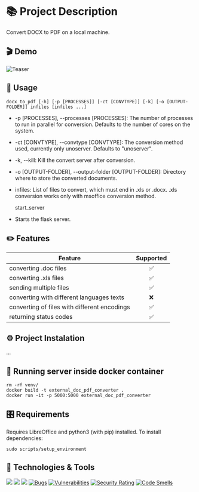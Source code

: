 # 📚 Project Description
Convert DOCX to PDF on a local machine.

## 🎬 Demo

![Teaser](https://imgur.com/LpGefCM.gif)

## 📝 Usage
    docx_to_pdf [-h] [-p [PROCESSES]] [-ct [CONVTYPE]] [-k] [-o [OUTPUT-FOLDER]] infiles [infiles ...]
- -p [PROCESSES], --processes [PROCESSES]: The number of processes to run in parallel for conversion. Defaults to the number of cores on the system.
- -ct [CONVTYPE], --convtype [CONVTYPE]: The conversion method used, currently only unoserver. Defaults to "unoserver".
- -k, --kill: Kill the convert server after conversion.
- -o [OUTPUT-FOLDER], --output-folder [OUTPUT-FOLDER]: Directory where to store the converted documents.
- infiles: List of files to convert, which must end in .xls or .docx. .xls conversion works only with msoffice conversion method. 
    

    start_server
 - Starts the flask server.

## ✏️ Features

| Feature                                      | Supported  | 
|----------------------------------------------|:----------:|
| converting .doc files                        |     ✅     |
| converting .xls files                        |     ✅     |
| sending multiple files                       |     ✅     |
| converting with different languages texts    |     ❌     |
| converting of files with different encodings |     ✅     |
| returning status codes                       |     ✅     |

## ⚙️ Project Instalation
...

## 🐳 Running server inside docker container
    rm -rf venv/
    docker build -t external_doc_pdf_converter .
    docker run -it -p 5000:5000 external_doc_pdf_converter
    
## 🎛️ Requirements
Requires LibreOffice and python3 (with pip) installed.
To install dependencies:

    sudo scripts/setup_environment

## 🔧 Technologies & Tools
![](https://img.shields.io/badge/OS-Linux-informational?style=flat&logo=linux&logoColor=white&color=2bbc8a)
![](https://img.shields.io/badge/Code-Python-informational?style=flat&logo=Python&logoColor=white&color=2bbc8a)
![](https://img.shields.io/badge/Linter-SonarCloud-informational?style=flat&logo=SonarCloud&logoColor=white&color=2bbc8a)
[![Bugs](https://sonarcloud.io/api/project_badges/measure?project=InnoSWP_External_Doc_Pdf_Converter&metric=bugs)](https://sonarcloud.io/summary/new_code?id=InnoSWP_External_Doc_Pdf_Converter)
[![Vulnerabilities](https://sonarcloud.io/api/project_badges/measure?project=InnoSWP_External_Doc_Pdf_Converter&metric=vulnerabilities)](https://sonarcloud.io/summary/new_code?id=InnoSWP_External_Doc_Pdf_Converter)
[![Security Rating](https://sonarcloud.io/api/project_badges/measure?project=InnoSWP_External_Doc_Pdf_Converter&metric=security_rating)](https://sonarcloud.io/summary/new_code?id=InnoSWP_External_Doc_Pdf_Converter)
[![Code Smells](https://sonarcloud.io/api/project_badges/measure?project=InnoSWP_External_Doc_Pdf_Converter&metric=code_smells)](https://sonarcloud.io/summary/new_code?id=InnoSWP_External_Doc_Pdf_Converter)
